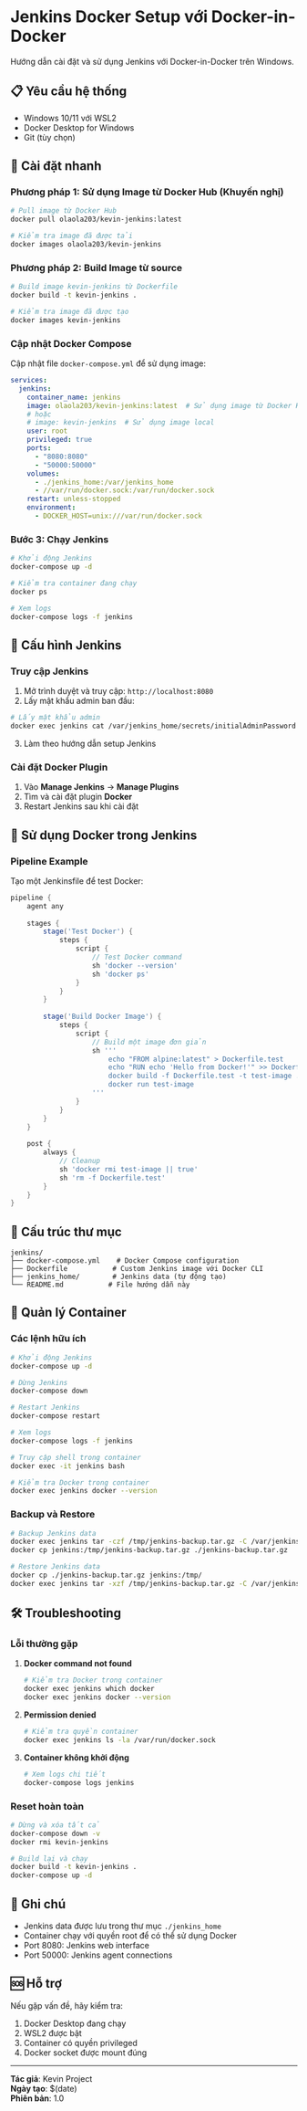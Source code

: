 # Jenkins Docker Setup với Docker-in-Docker

Hướng dẫn cài đặt và sử dụng Jenkins với Docker-in-Docker trên Windows.

## 📋 Yêu cầu hệ thống

- Windows 10/11 với WSL2
- Docker Desktop for Windows
- Git (tùy chọn)

## 🚀 Cài đặt nhanh

### Phương pháp 1: Sử dụng Image từ Docker Hub (Khuyến nghị)

```bash
# Pull image từ Docker Hub
docker pull olaola203/kevin-jenkins:latest

# Kiểm tra image đã được tải
docker images olaola203/kevin-jenkins
```

### Phương pháp 2: Build Image từ source

```bash
# Build image kevin-jenkins từ Dockerfile
docker build -t kevin-jenkins .

# Kiểm tra image đã được tạo
docker images kevin-jenkins
```

### Cập nhật Docker Compose

Cập nhật file `docker-compose.yml` để sử dụng image:

```yaml
services:
  jenkins:
    container_name: jenkins
    image: olaola203/kevin-jenkins:latest  # Sử dụng image từ Docker Hub
    # hoặc
    # image: kevin-jenkins  # Sử dụng image local
    user: root
    privileged: true
    ports:
      - "8080:8080"
      - "50000:50000"
    volumes:
      - ./jenkins_home:/var/jenkins_home
      - //var/run/docker.sock:/var/run/docker.sock
    restart: unless-stopped
    environment:
      - DOCKER_HOST=unix:///var/run/docker.sock
```

### Bước 3: Chạy Jenkins

```bash
# Khởi động Jenkins
docker-compose up -d

# Kiểm tra container đang chạy
docker ps

# Xem logs
docker-compose logs -f jenkins
```

## 🔧 Cấu hình Jenkins

### Truy cập Jenkins

1. Mở trình duyệt và truy cập: `http://localhost:8080`
2. Lấy mật khẩu admin ban đầu:

```bash
# Lấy mật khẩu admin
docker exec jenkins cat /var/jenkins_home/secrets/initialAdminPassword
```

3. Làm theo hướng dẫn setup Jenkins

### Cài đặt Docker Plugin

1. Vào **Manage Jenkins** → **Manage Plugins**
2. Tìm và cài đặt plugin **Docker**
3. Restart Jenkins sau khi cài đặt

## 🐳 Sử dụng Docker trong Jenkins

### Pipeline Example

Tạo một Jenkinsfile để test Docker:

```groovy
pipeline {
    agent any
    
    stages {
        stage('Test Docker') {
            steps {
                script {
                    // Test Docker command
                    sh 'docker --version'
                    sh 'docker ps'
                }
            }
        }
        
        stage('Build Docker Image') {
            steps {
                script {
                    // Build một image đơn giản
                    sh '''
                        echo "FROM alpine:latest" > Dockerfile.test
                        echo "RUN echo 'Hello from Docker!'" >> Dockerfile.test
                        docker build -f Dockerfile.test -t test-image .
                        docker run test-image
                    '''
                }
            }
        }
    }
    
    post {
        always {
            // Cleanup
            sh 'docker rmi test-image || true'
            sh 'rm -f Dockerfile.test'
        }
    }
}
```

## 📁 Cấu trúc thư mục

```
jenkins/
├── docker-compose.yml    # Docker Compose configuration
├── Dockerfile           # Custom Jenkins image với Docker CLI
├── jenkins_home/        # Jenkins data (tự động tạo)
└── README.md           # File hướng dẫn này
```

## 🔄 Quản lý Container

### Các lệnh hữu ích

```bash
# Khởi động Jenkins
docker-compose up -d

# Dừng Jenkins
docker-compose down

# Restart Jenkins
docker-compose restart

# Xem logs
docker-compose logs -f jenkins

# Truy cập shell trong container
docker exec -it jenkins bash

# Kiểm tra Docker trong container
docker exec jenkins docker --version
```

### Backup và Restore

```bash
# Backup Jenkins data
docker exec jenkins tar -czf /tmp/jenkins-backup.tar.gz -C /var/jenkins_home .
docker cp jenkins:/tmp/jenkins-backup.tar.gz ./jenkins-backup.tar.gz

# Restore Jenkins data
docker cp ./jenkins-backup.tar.gz jenkins:/tmp/
docker exec jenkins tar -xzf /tmp/jenkins-backup.tar.gz -C /var/jenkins_home
```

## 🛠️ Troubleshooting

### Lỗi thường gặp

1. **Docker command not found**
   ```bash
   # Kiểm tra Docker trong container
   docker exec jenkins which docker
   docker exec jenkins docker --version
   ```

2. **Permission denied**
   ```bash
   # Kiểm tra quyền container
   docker exec jenkins ls -la /var/run/docker.sock
   ```

3. **Container không khởi động**
   ```bash
   # Xem logs chi tiết
   docker-compose logs jenkins
   ```

### Reset hoàn toàn

```bash
# Dừng và xóa tất cả
docker-compose down -v
docker rmi kevin-jenkins

# Build lại và chạy
docker build -t kevin-jenkins .
docker-compose up -d
```

## 📝 Ghi chú

- Jenkins data được lưu trong thư mục `./jenkins_home`
- Container chạy với quyền root để có thể sử dụng Docker
- Port 8080: Jenkins web interface
- Port 50000: Jenkins agent connections

## 🆘 Hỗ trợ

Nếu gặp vấn đề, hãy kiểm tra:
1. Docker Desktop đang chạy
2. WSL2 được bật
3. Container có quyền privileged
4. Docker socket được mount đúng

---

**Tác giả**: Kevin Project  
**Ngày tạo**: $(date)  
**Phiên bản**: 1.0

